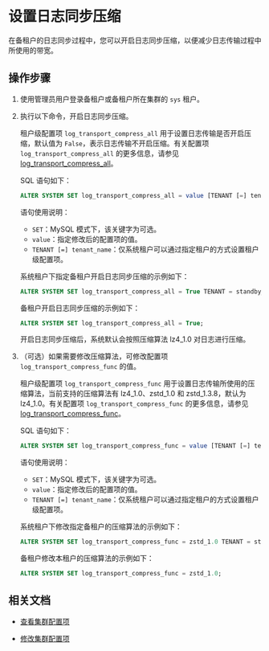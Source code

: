 # 设置日志同步压缩

在备租户的日志同步过程中，您可以开启日志同步压缩，以便减少日志传输过程中所使用的带宽。

## 操作步骤

1. 使用管理员用户登录备租户或备租户所在集群的 `sys` 租户。

2. 执行以下命令，开启日志同步压缩。

   租户级配置项 `log_transport_compress_all` 用于设置日志传输是否开启压缩，默认值为 `False`，表示日志传输不开启压缩。有关配置项 `log_transport_compress_all` 的更多信息，请参见 [log_transport_compress_all](../../../../700.reference/800.configuration-items-and-system-variables/100.system-configuration-items/400.tenant-level-configuration-items/5800.log_transport_compress_all.md)。

   SQL 语句如下：

   ```sql
   ALTER SYSTEM SET log_transport_compress_all = value [TENANT [=] tenant_name];
   ```

   语句使用说明：

   * `SET`：MySQL 模式下，该关键字为可选。
   * `value`：指定修改后的配置项的值。
   * `TENANT [=] tenant_name`：仅系统租户可以通过指定租户的方式设置租户级配置项。

   系统租户下指定备租户开启日志同步压缩的示例如下：

   ```sql
   ALTER SYSTEM SET log_transport_compress_all = True TENANT = standby_tenant;
   ```

   备租户开启日志同步压缩的示例如下：

   ```sql
   ALTER SYSTEM SET log_transport_compress_all = True;
   ```

   开启日志同步压缩后，系统默认会按照压缩算法 lz4_1.0 对日志进行压缩。

3. （可选）如果需要修改压缩算法，可修改配置项 `log_transport_compress_func` 的值。

   租户级配置项 `log_transport_compress_func` 用于设置日志传输所使用的压缩算法，当前支持的压缩算法有 lz4_1.0、zstd_1.0 和 zstd_1.3.8，默认为 lz4_1.0。有关配置项 `log_transport_compress_func` 的更多信息，请参见 [log_transport_compress_func](../../../../700.reference/800.configuration-items-and-system-variables/100.system-configuration-items/400.tenant-level-configuration-items/5900.log_transport_compress_func.md)。

   SQL 语句如下：

   ```sql
   ALTER SYSTEM SET log_transport_compress_func = value [TENANT [=] tenant_name];
   ```

   语句使用说明：

   * `SET`：MySQL 模式下，该关键字为可选。
   * `value`：指定修改后的配置项的值。
   * `TENANT [=] tenant_name`：仅系统租户可以通过指定租户的方式设置租户级配置项。

   系统租户下修改指定备租户的压缩算法的示例如下：

   ```sql
   ALTER SYSTEM SET log_transport_compress_func = zstd_1.0 TENANT = standby_tenant;
   ```

   备租户修改本租户的压缩算法的示例如下：

   ```sql
   ALTER SYSTEM SET log_transport_compress_func = zstd_1.0;
   ```

## 相关文档

* [查看集群配置项](../../../100.cluster-management/300.common-cluster-operations/1200.view-cluster-parameters.md)

* [修改集群配置项](../../../100.cluster-management/300.common-cluster-operations/1300.modify-cluster-parameters.md)
